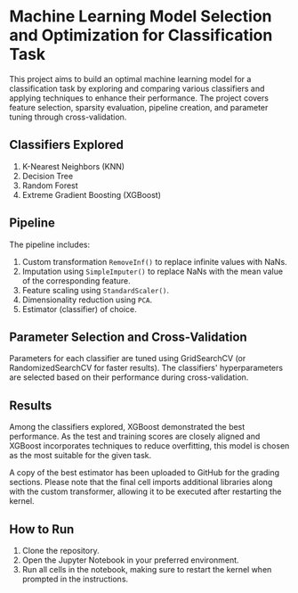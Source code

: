 # Machine Learning Model Selection and Optimization for Classification Task

This project aims to build an optimal machine learning model for a classification task by exploring and comparing various classifiers and applying techniques to enhance their performance. The project covers feature selection, sparsity evaluation, pipeline creation, and parameter tuning through cross-validation.

## Classifiers Explored

1. K-Nearest Neighbors (KNN)
2. Decision Tree
3. Random Forest
4. Extreme Gradient Boosting (XGBoost)

## Pipeline

The pipeline includes:

1. Custom transformation `RemoveInf()` to replace infinite values with NaNs.
2. Imputation using `SimpleImputer()` to replace NaNs with the mean value of the corresponding feature.
3. Feature scaling using `StandardScaler()`.
4. Dimensionality reduction using `PCA`.
5. Estimator (classifier) of choice.

## Parameter Selection and Cross-Validation

Parameters for each classifier are tuned using GridSearchCV (or RandomizedSearchCV for faster results). The classifiers' hyperparameters are selected based on their performance during cross-validation.

## Results

Among the classifiers explored, XGBoost demonstrated the best performance. As the test and training scores are closely aligned and XGBoost incorporates techniques to reduce overfitting, this model is chosen as the most suitable for the given task.

A copy of the best estimator has been uploaded to GitHub for the grading sections. Please note that the final cell imports additional libraries along with the custom transformer, allowing it to be executed after restarting the kernel.

## How to Run

1. Clone the repository.
2. Open the Jupyter Notebook in your preferred environment.
3. Run all cells in the notebook, making sure to restart the kernel when prompted in the instructions.
